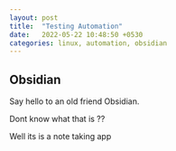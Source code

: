 ```yaml
---
layout: post
title:  "Testing Automation"
date:   2022-05-22 10:48:50 +0530
categories: linux, automation, obsidian
---
```


## Obsidian
Say hello to an old friend Obsidian. 

Dont know what that is ??

Well its is a note taking app